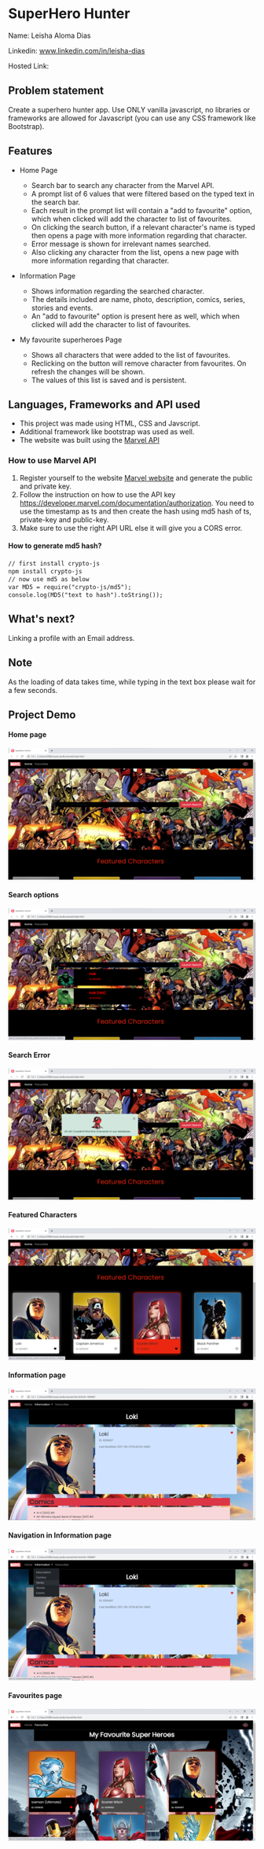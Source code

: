 # SuperHero Hunter

Name: Leisha Aloma Dias

Linkedin: www.linkedin.com/in/leisha-dias

Hosted Link: 

## Problem statement
Create a superhero hunter app. Use ONLY vanilla javascript, no libraries or frameworks are allowed for Javascript (you can use any CSS framework like Bootstrap).

## Features

- Home Page
  - Search bar to search any character from the Marvel API.
  - A prompt list of 6 values that were filtered based on the typed text in the search bar.
  - Each result in the prompt list will contain a "add to favourite" option, which when clicked will add the character to list of favourites.
  - On clicking the search button, if a relevant character's name is typed then opens a page with more information regarding that character.
  - Error message is shown for irrelevant names searched.
  - Also clicking any character from the list, opens a new page with more information regarding that character.

- Information Page
  - Shows information regarding the searched character.
  - The details included are name, photo, description, comics, series, stories and events.
  - An "add to favourite" option is present here as well, which when clicked will add the character to list of favourites.

- My favourite superheroes Page
  - Shows all characters that were added to the list of favourites.
  - Reclicking on the button will remove character from favourites. On refresh the changes will be shown.
  - The values of this list is saved and is persistent.
  
## Languages, Frameworks and API used
- This project was made using HTML, CSS and Javscript.
- Additional framework like bootstrap was used as well.
- The website was built using the [Marvel API](https://developer.marvel.com/docs)

### How to use Marvel API
1. Register yourself to the website [Marvel website](https://developer.marvel.com/signup) and generate the public and private key.
2. Follow the instruction on how to use the API key https://developer.marvel.com/documentation/authorization. You need to use the timestamp as ts and then create the hash using md5 hash of ts, private-key and public-key.
3. Make sure to use the right API URL else it will give you a CORS error.

#### How to generate md5 hash? 
```
// first install crypto-js
npm install crypto-js
// now use md5 as below
var MD5 = require("crypto-js/md5"); 
console.log(MD5("text to hash").toString());
```
## What's next?
Linking a profile with an Email address.

## Note
As the loading of data takes time, while typing in the text box please wait for a few seconds.

## Project Demo
#### Home page
![Screenshot of the Home Page](images/screenshots/home.png)

#### Search options
![Screenshot of the serach options](images/screenshots/search_options.png)

#### Search Error
![Screenshot of the Home Page](images/screenshots/error.png)

#### Featured Characters
![Screenshot of the Home Page](images/screenshots/featured_char.png)

#### Information page
![Screenshot of the Home Page](images/screenshots/info.png)

#### Navigation in Information page
![Screenshot of the Home Page](images/screenshots/info_nav.png)

#### Favourites page
![Screenshot of the Home Page](images/screenshots/fav.png)

